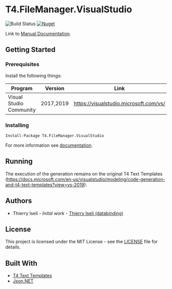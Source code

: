 # T4.FileManager.VisualStudio

![Build Status](https://dev.azure.com/databinding/Building%20Blocks/_apis/build/status/T4.FileManager?branchName=master) [![Nuget](https://img.shields.io/nuget/v/T4.FileManager.VisualStudio?label=T4.FileManager.VisualStudio)](https://www.nuget.org/packages/T4.FileManager.VisualStudio/)

Link to [Manual Documentation](https://databinding-gmbh.github.io/T4.FileManager.VisualStudio/docs/manual).

## Getting Started

### Prerequisites

Install the following things:

| Program | Version | Link | Info |
|-------------|-------------|-----|--|
| Visual Studio Community | 2017,2019 | https://visualstudio.microsoft.com/vs/ | N/A

### Installing

```
Install-Package T4.FileManager.VisualStudio
```

For more information see [documentation](https://databinding-gmbh.github.io/T4.FileManager.VisualStudio/docs).

## Running

The execution of the generation remains on the original T4 Text Templates (https://docs.microsoft.com/en-us/visualstudio/modeling/code-generation-and-t4-text-templates?view=vs-2019).

## Authors

- Thierry Iseli - *Inital work* - [Thierry Iseli (databinding)](https://github.com/databinding-thierryiseli)  

## License

This project is licensed under the MIT License - see the [LICENSE](LICENSE) file for details.

## Built With

- [T4 Text Templates](https://docs.microsoft.com/en-us/visualstudio/modeling/)
- [Json.NET](https://www.newtonsoft.com/json)
